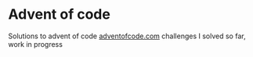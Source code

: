 # Advent of code
Solutions to advent of code [adventofcode.com](https://adventofcode.com) challenges I solved so far, work in progress
